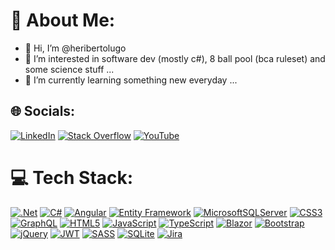 # 💫 About Me:
- 👋 Hi, I’m @heribertolugo
- 👀 I’m interested in software dev (mostly c#), 8 ball pool (bca ruleset) and some science stuff ...
- 🌱 I’m currently learning something new everyday ...


## 🌐 Socials:
[![LinkedIn](https://img.shields.io/badge/LinkedIn-%230077B5.svg?logo=linkedin&logoColor=white)](https://linkedin.com/in/heriberto-lugo) [![Stack Overflow](https://img.shields.io/badge/-Stackoverflow-FE7A16?logo=stack-overflow&logoColor=white)](https://stackoverflow.com/users/6368401) [![YouTube](https://img.shields.io/badge/YouTube-%23FF0000.svg?logo=YouTube&logoColor=white)](https://youtube.com/@lugoheriberto) 

# 💻 Tech Stack:
[![.Net](https://img.shields.io/badge/.NET-5C2D91?style=flat-square&logo=.net&logoColor=white)](https://github.com/heribertolugo/FileList) [![C#](https://img.shields.io/badge/c%23-%23239120.svg?style=flat-square&logo=csharp&logoColor=white)](https://github.com/heribertolugo/ImageToLockscreen) [![Angular](https://img.shields.io/badge/angular-%23DD0031.svg?style=flat-square&logo=angular&logoColor=white)](https://github.com/heribertolugo/lambda-emissions) [![Entity Framework](https://img.shields.io/badge/-Entity%20Framework-007ACC?style=flat-square)](https://docs.microsoft.com/en-us/ef/core/cli/) [![MicrosoftSQLServer](https://img.shields.io/badge/Microsoft%20SQL%20Server-CC2927?style=flat-square&logo=microsoft%20sql%20server&logoColor=white)](https://learn.microsoft.com/en-us/ssms/install/install) [![CSS3](https://img.shields.io/badge/css3-%231572B6.svg?style=flat-square&logo=css3&logoColor=white)](https://herisoftware.com) [![GraphQL](https://img.shields.io/badge/-GraphQL-E10098?style=flat-square&logo=graphql&logoColor=white)](https://chillicream.com/docs/hotchocolate/v13) [![HTML5](https://img.shields.io/badge/html5-%23E34F26.svg?style=flat-square&logo=html5&logoColor=white)](https://www.w3.org/TR/html5-diff/) [![JavaScript](https://img.shields.io/badge/javascript-%23323330.svg?style=flat-square&logo=javascript&logoColor=%23F7DF1E)](https://github.com/heribertolugo/JavascriptGrid) [![TypeScript](https://img.shields.io/badge/typescript-%23007ACC.svg?style=flat-square&logo=typescript&logoColor=white)](https://github.com/heribertolugo/lambda-emissions) [![Blazor](https://img.shields.io/badge/blazor-%235C2D91.svg?style=flat-square&logo=blazor&logoColor=white)](https://dotnet.microsoft.com/en-us/apps/aspnet/web-apps/blazor) [![Bootstrap](https://img.shields.io/badge/bootstrap-%238511FA.svg?style=flat-square&logo=bootstrap&logoColor=white)](https://herisoftware.com/) [![jQuery](https://img.shields.io/badge/jquery-%230769AD.svg?style=flat-square&logo=jquery&logoColor=white)](https://herisoftware.com/) [![JWT](https://img.shields.io/badge/JWT-black?style=flat-square&logo=JSON%20web%20tokens)](https://jwt.io/) [![SASS](https://img.shields.io/badge/SASS-hotpink.svg?style=flat-square&logo=SASS&logoColor=white)](https://herisoftware.com/) [![SQLite](https://img.shields.io/badge/sqlite-%2307405e.svg?style=flat-square&logo=sqlite&logoColor=white)](https://learn.microsoft.com/en-us/dotnet/standard/data/sqlite/) [![Jira](https://img.shields.io/badge/jira-%230A0FFF.svg?style=flat-square&logo=jira&logoColor=white)](https://www.jira.com/) 
<!--
# 📊 GitHub Stats:
![](https://github-readme-stats.vercel.app/api?username=heribertolugo&theme=shadow_blue&hide_border=true&include_all_commits=true&count_private=true)<br/>
![](https://nirzak-streak-stats.vercel.app/?user=heribertolugo&theme=shadow_blue&hide_border=true)<br/>
![](https://github-readme-stats.vercel.app/api/top-langs/?username=heribertolugo&theme=shadow_blue&hide_border=true&include_all_commits=true&count_private=true&layout=compact)

## 🏆 GitHub Trophies
![](https://github-profile-trophy.vercel.app/?username=heribertolugo&theme=nord&no-frame=true&no-bg=true&margin-w=4)

### 🔝 Top Contributed Repo
![](https://github-contributor-stats.vercel.app/api?username=heribertolugo&limit=5&theme=shadow_blue&combine_all_yearly_contributions=true)
-->


<!-- Proudly created with GPRM ( https://gprm.itsvg.in ) -->
<!--- - 📫 How to reach me ... --->


<!---
heribertolugo/heribertolugo is a ✨ special ✨ repository because its `README.md` (this file) appears on your GitHub profile.
You can click the Preview link to take a look at your changes.
--->
